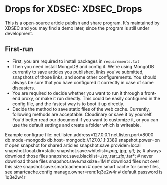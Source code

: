 # Drops for XDSEC: XDSEC\_Drops

This is a open-source article publish and share program. It's maintained by XDSEC and you may find a demo later, since the program is still under development.

## First-run

* First, you are required to install packages in `requirements.txt`
* Then you need install MongoDB and config it. We're using MongoDB currently to save articles you published, links you've submitted, snapshots of those links, and some other configurements. You should always be sure that you have configured it correctly in case of some diseasters.
* You are required to decide whether you want to run it through a front-end proxy, or make it run directly. This could be easily configured in the config file, and the fastest way is to boot it up directly. 
* Decide the method to save static files of the web cache. Currently, following methods are acceptable: Cloudinary or save it by yourself. You'd better read our document if you want to customize it, or you can use the default settings and create a folder which is writeable. 



Example configrue file:
net.listen.address=127.0.0.1
net.listen.port=8000
db.mode=mongodb
db.host=mongodb://127.0.1.1:3389
snapshot.power=on									# open snapshot for shared articles
snapshot.save.provider=local
snapshot.local.dir=static
snapshot.save.whitelist=*.png;*.jpg;*.gif;*.js;		# always download those files
snapshot.save.blacklist=*.iso;*.rar;*.zip;*.tar*;	# never download those files
snapshot.save.maxsize=1M							# download files not over this size
snapshot.save.smartcache=on							# open smart cache for some files, see smartcache.config
manage.owner=rem:1q3e2w4r							# default password is 1q3e2w4r
